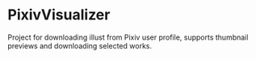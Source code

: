 PixivVisualizer
===============

Project for downloading illust from Pixiv user profile, supports thumbnail previews and downloading selected works.
